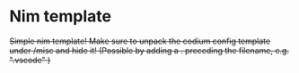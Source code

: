 # Nim template
~~Simple nim template! Make sure to unpack the codium config template under /misc and hide it! (Possible by adding a . preceding the filename, e.g. ".vscode" )~~
